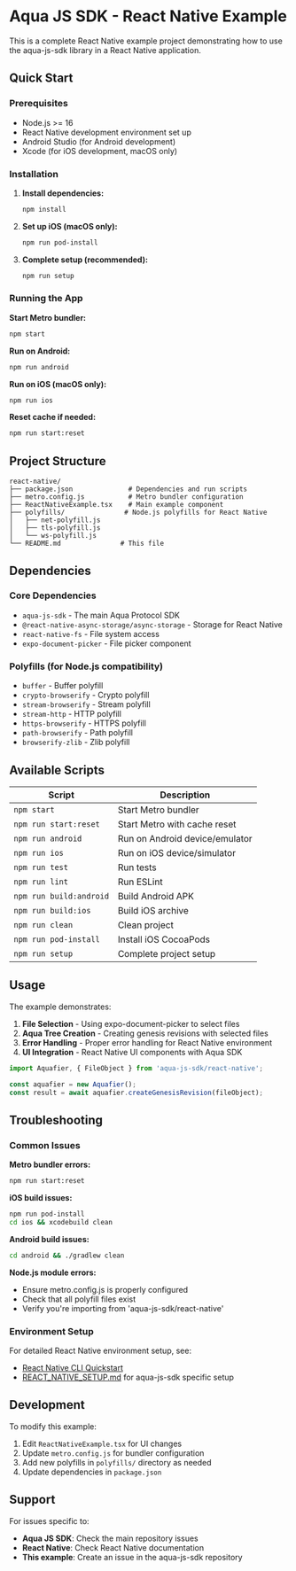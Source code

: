 # Aqua JS SDK - React Native Example

This is a complete React Native example project demonstrating how to use the aqua-js-sdk library in a React Native application.

## Quick Start

### Prerequisites

- Node.js >= 16
- React Native development environment set up
- Android Studio (for Android development)
- Xcode (for iOS development, macOS only)

### Installation

1. **Install dependencies:**
   ```bash
   npm install
   ```

2. **Set up iOS (macOS only):**
   ```bash
   npm run pod-install
   ```

3. **Complete setup (recommended):**
   ```bash
   npm run setup
   ```

### Running the App

**Start Metro bundler:**
```bash
npm start
```

**Run on Android:**
```bash
npm run android
```

**Run on iOS (macOS only):**
```bash
npm run ios
```

**Reset cache if needed:**
```bash
npm run start:reset
```

## Project Structure

```
react-native/
├── package.json              # Dependencies and run scripts
├── metro.config.js           # Metro bundler configuration
├── ReactNativeExample.tsx    # Main example component
├── polyfills/               # Node.js polyfills for React Native
│   ├── net-polyfill.js
│   ├── tls-polyfill.js
│   └── ws-polyfill.js
└── README.md               # This file
```

## Dependencies

### Core Dependencies
- `aqua-js-sdk` - The main Aqua Protocol SDK
- `@react-native-async-storage/async-storage` - Storage for React Native
- `react-native-fs` - File system access
- `expo-document-picker` - File picker component

### Polyfills (for Node.js compatibility)
- `buffer` - Buffer polyfill
- `crypto-browserify` - Crypto polyfill
- `stream-browserify` - Stream polyfill
- `stream-http` - HTTP polyfill
- `https-browserify` - HTTPS polyfill
- `path-browserify` - Path polyfill
- `browserify-zlib` - Zlib polyfill

## Available Scripts

| Script | Description |
|--------|-------------|
| `npm start` | Start Metro bundler |
| `npm run start:reset` | Start Metro with cache reset |
| `npm run android` | Run on Android device/emulator |
| `npm run ios` | Run on iOS device/simulator |
| `npm run test` | Run tests |
| `npm run lint` | Run ESLint |
| `npm run build:android` | Build Android APK |
| `npm run build:ios` | Build iOS archive |
| `npm run clean` | Clean project |
| `npm run pod-install` | Install iOS CocoaPods |
| `npm run setup` | Complete project setup |

## Usage

The example demonstrates:

1. **File Selection** - Using expo-document-picker to select files
2. **Aqua Tree Creation** - Creating genesis revisions with selected files
3. **Error Handling** - Proper error handling for React Native environment
4. **UI Integration** - React Native UI components with Aqua SDK

```typescript
import Aquafier, { FileObject } from 'aqua-js-sdk/react-native';

const aquafier = new Aquafier();
const result = await aquafier.createGenesisRevision(fileObject);
```

## Troubleshooting

### Common Issues

**Metro bundler errors:**
```bash
npm run start:reset
```

**iOS build issues:**
```bash
npm run pod-install
cd ios && xcodebuild clean
```

**Android build issues:**
```bash
cd android && ./gradlew clean
```

**Node.js module errors:**
- Ensure metro.config.js is properly configured
- Check that all polyfill files exist
- Verify you're importing from 'aqua-js-sdk/react-native'

### Environment Setup

For detailed React Native environment setup, see:
- [React Native CLI Quickstart](https://reactnative.dev/docs/environment-setup)
- [REACT_NATIVE_SETUP.md](./REACT_NATIVE_SETUP.md) for aqua-js-sdk specific setup

## Development

To modify this example:

1. Edit `ReactNativeExample.tsx` for UI changes
2. Update `metro.config.js` for bundler configuration
3. Add new polyfills in `polyfills/` directory as needed
4. Update dependencies in `package.json`

## Support

For issues specific to:
- **Aqua JS SDK**: Check the main repository issues
- **React Native**: Check React Native documentation
- **This example**: Create an issue in the aqua-js-sdk repository
